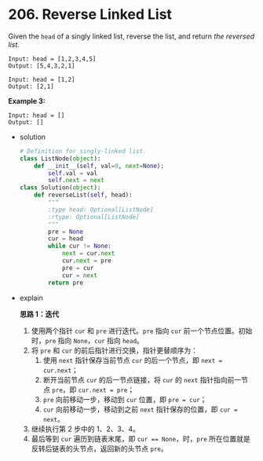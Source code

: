 # 206. Reverse Linked List

Given the `head` of a singly linked list, reverse the list, and return *the reversed list*.

```
Input: head = [1,2,3,4,5]
Output: [5,4,3,2,1]
```

```
Input: head = [1,2]
Output: [2,1]

```

**Example 3:**

```
Input: head = []
Output: []

```

- solution
    
    ```python
    # Definition for singly-linked list.
    class ListNode(object):
        def __init__(self, val=0, next=None):
            self.val = val
            self.next = next
    class Solution(object):
        def reverseList(self, head):
            """
            :type head: Optional[ListNode]
            :rtype: Optional[ListNode]
            """
            pre = None
            cur = head
            while cur != None:
                next = cur.next
                cur.next = pre
                pre = cur
                cur = next
            return pre
    
    ```
    
- explain
    
    **思路 1：迭代**
    
    1. 使用两个指针 `cur` 和 `pre` 进行迭代。`pre` 指向 `cur` 前一个节点位置。初始时，`pre` 指向 `None`，`cur` 指向 `head`。
    2. 将 `pre` 和 `cur` 的前后指针进行交换，指针更替顺序为：
        1. 使用 `next` 指针保存当前节点 `cur` 的后一个节点，即 `next = cur.next`；
        2. 断开当前节点 `cur` 的后一节点链接，将 `cur` 的 `next` 指针指向前一节点 `pre`，即 `cur.next = pre`；
        3. `pre` 向前移动一步，移动到 `cur` 位置，即 `pre = cur`；
        4. `cur` 向前移动一步，移动到之前 `next` 指针保存的位置，即 `cur = next`。
    3. 继续执行第 2 步中的 1、2、3、4。
    4. 最后等到 `cur` 遍历到链表末尾，即 `cur == None`，时，`pre` 所在位置就是反转后链表的头节点，返回新的头节点 `pre`。